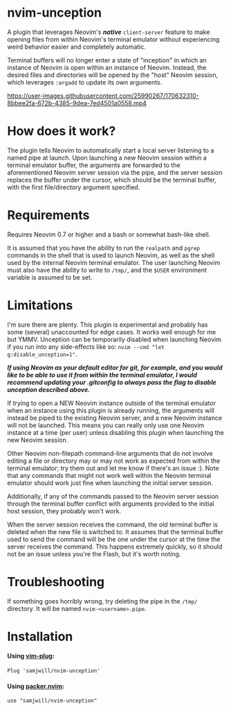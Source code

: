 # nvim-unception

A plugin that leverages Neovim's ***native*** `client-server` feature to make opening files
from within Neovim's terminal emulator without experiencing weird behavior easier and completely automatic.

Terminal buffers will no longer enter a state of "inception" in which an instance of
Neovim is open within an instance of Neovim. Instead, the desired files and
directories will be opened by the "host" Neovim session, which leverages
`:argadd` to update its own arguments.

https://user-images.githubusercontent.com/25990267/170632310-8bbee2fa-672b-4385-9dea-7ed4501a0558.mp4

# How does it work?

The plugin tells Neovim to automatically start a local server listening to a
named pipe at launch. Upon launching a new Neovim session within a terminal
emulator buffer, the arguments are forwarded to the aforementioned Neovim server
session via the pipe, and the server session replaces the buffer under the cursor, which
should be the terminal buffer, with the first file/directory argument
specified.

# Requirements

Requires Neovim 0.7 or higher and a bash or somewhat bash-like shell.

It is assumed that you have the ability to run the `realpath` and `pgrep`
commands in the shell that is used to launch Neovim, as well as the shell used
by the internal Neovim terminal emulator. The user launching Neovim must also
have the ability to write to `/tmp/`, and the `$USER` environment variable is assumed to be set.

# Limitations

I'm sure there are plenty. This plugin is experimental and probably has some
(several) unaccounted for edge cases. It works well enough for me but YMMV. Unception can be temporarily disabled
when launching Neovim if you run into any side-effects like so: `nvim --cmd
"let g:disable_unception=1"`.

***If using Neovim as your default editor for git, for example, and you would
like to be able to use it from within the terminal emulator, I would recommend
updating your .gitconfig to always pass the flag to disable unception described
above.***

If trying to open a NEW Neovim instance outside of the terminal emulator when
an instance using this plugin is already running, the arguments will instead be
piped to the existing Neovim server, and a new Neovim instance will not be
launched. This means you can really only use one Neovim instance at a time (per
user) unless disabling this plugin when launching the new Neovim session.

Other Neovim non-filepath command-line arguments that do not involve editing a file or directory may or may not
work as expected from within the terminal emulator; try them out and let me
know if there's an issue :). Note that any commands that might not work well
within the Neovim terminal emulator should work just fine when launching the
initial server session.

Additionally, if any of the commands passed to the Neovim server session
through the terminal buffer conflict with arguments provided to the initial
host session, they probably won't work.

When the server session receives the command, the old terminal buffer is deleted when the new file is switched to. It assumes that the terminal buffer used to send the command will be the one under the cursor at the time the server receives the command. This happens extremely quickly, so it should not be an issue unless you're the Flash, but it's worth noting.

# Troubleshooting

If something goes horribly wrong, try deleting the pipe in the `/tmp/` directory. It will be named `nvim-<username>.pipe`.

# Installation

#### Using [vim-plug](https://github.com/junegunn/vim-plug):

    Plug 'samjwill/nvim-unception'

#### Using [packer.nvim](https://github.com/wbthomason/packer.nvim):

    use "samjwill/nvim-unception"

